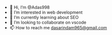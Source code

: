 - 👋 Hi, I’m @Adas998
- 👀 I’m interested in web development
- 🌱 I’m currently learning about SEO
- 💞️ I’m looking to collaborate on vscode
- 📫 How to reach me dasarindam965@gmail.com

<!---
Adas998/Adas998 is a ✨ special ✨ repository because its `README.md` (this file) appears on your GitHub profile.
You can click the Preview link to take a look at your changes.
--->
